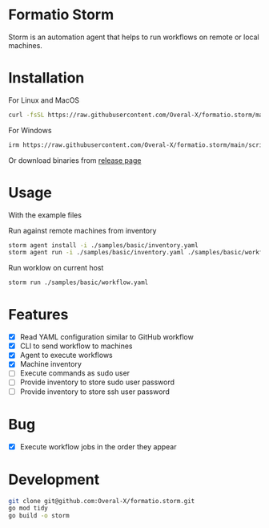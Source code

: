 # Formatio Storm

Storm is an automation agent that helps to run workflows on remote or local machines.

# Installation

For Linux and MacOS

```sh
curl -fsSL https://raw.githubusercontent.com/Overal-X/formatio.storm/main/scripts/install.sh | bash
```

For Windows

```sh
irm https://raw.githubusercontent.com/Overal-X/formatio.storm/main/scripts/install.ps1 | iex
```

Or download binaries from [release page](https://github.com/Overal-X/formatio.storm/releases)

# Usage

With the example files

Run against remote machines from inventory

```sh
storm agent install -i ./samples/basic/inventory.yaml
storm agent run -i ./samples/basic/inventory.yaml ./samples/basic/workflow.yaml
```

Run worklow on current host

```sh
storm run ./samples/basic/workflow.yaml
```

# Features

- [x] Read YAML configuration similar to GitHub workflow
- [x] CLI to send workflow to machines
- [x] Agent to execute workflows
- [x] Machine inventory
- [ ] Execute commands as sudo user
- [ ] Provide inventory to store sudo user password
- [ ] Provide inventory to store ssh user password

# Bug

- [x] Execute workflow jobs in the order they appear

# Development

```sh
git clone git@github.com:Overal-X/formatio.storm.git
go mod tidy
go build -o storm
```
